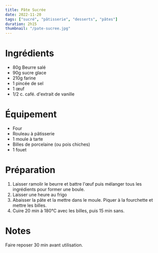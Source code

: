 ```yaml
---
title: Pâte Sucrée
date: 2022-11-20
tags: ["sucré", "pâtisserie", "desserts", "pâtes"]
duration: 2h15
thumbnail: "/pate-sucree.jpg"
---
```


# Ingrédients

+ 80g Beurre salé
+ 90g sucre glace
+ 210g farine
+ 1 pincée de sel
+ 1 œuf
+ 1/2 c. café. d'extrait de vanille

# Équipement

+ Four
+ Rouleau à pâtisserie
+ 1 moule à tarte
+ Billes de porcelaine (ou pois chiches)
+ 1 fouet

# Préparation

1. Laisser ramolir le beurre et battre l'œuf puis mélanger tous les ingrédients pour former une boule.
2. Laisser une heure au frigo
3. Abaisser la pâte et la mettre dans le moule. Piquer à la fourchette et mettre les billes.
4. Cuire 20 min à 180°C avec les billes, puis 15 min sans.

# Notes

Faire reposer 30 min avant utilisation.
